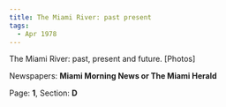 ```yaml
---  
title: The Miami River: past present  
tags:  
  - Apr 1978  
---  
```

  
The Miami River: past, present and future. [Photos]  
  
Newspapers: **Miami Morning News or The Miami Herald**  
  
Page: **1**, Section: **D** 
